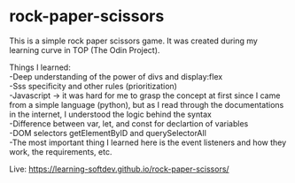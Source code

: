 # rock-paper-scissors

This is a simple rock paper scissors game. It was created during my learning curve in TOP (The Odin Project). 

Things I learned:<br>
-Deep understanding of the power of divs and display:flex<br>
-Sss specificity and other rules (prioritization)<br>
-Javascript -> it was hard for me to grasp the concept at first since I came from a simple language (python), but as I read through the documentations in the internet, I understood the logic behind the syntax<br>
-Difference between var, let, and const for declartion of variables<br>
-DOM selectors getElementByID and querySelectorAll<br>
-The most important thing I learned here is the event listeners and how they work, the requirements, etc.<br>

Live: https://learning-softdev.github.io/rock-paper-scissors/
